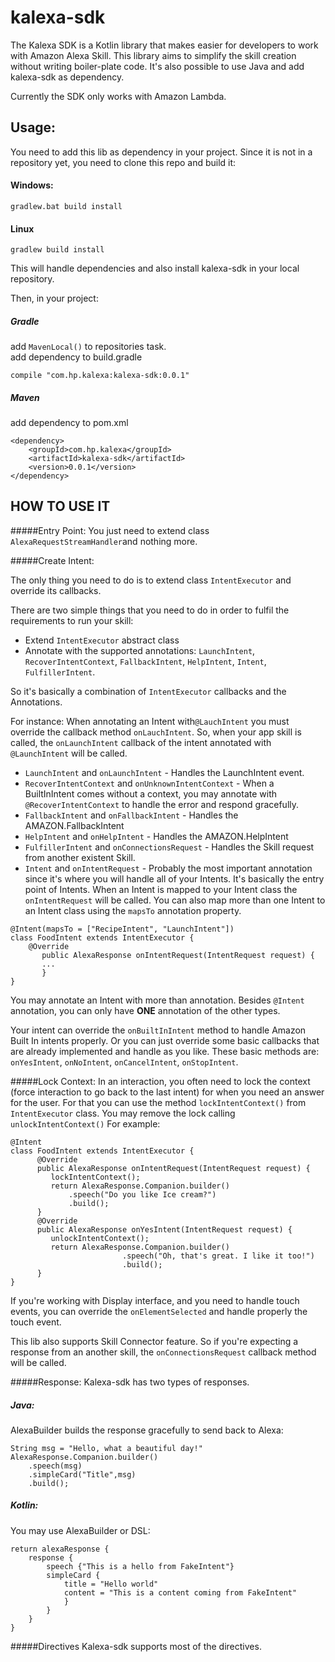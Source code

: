 # kalexa-sdk
The Kalexa SDK is a Kotlin library that makes easier for developers to work with Amazon Alexa Skill.
This library aims to simplify the skill creation without writing boiler-plate code.
It's also possible to use Java and add kalexa-sdk as dependency.

Currently the SDK only works with Amazon Lambda.

## Usage:
You need to add this lib as dependency in your project.
Since it is not in a repository yet, you need to clone this repo and build it:
#### Windows:
```
gradlew.bat build install
```
#### Linux
```
gradlew build install
```

This will handle dependencies and also install kalexa-sdk in your local repository.

Then, in your project:
##### Gradle
add `MavenLocal()` to repositories task.  
add dependency to build.gradle
```
compile "com.hp.kalexa:kalexa-sdk:0.0.1" 
```

##### Maven
add dependency to pom.xml
```
<dependency>
    <groupId>com.hp.kalexa</groupId>
    <artifactId>kalexa-sdk</artifactId>
    <version>0.0.1</version>
</dependency>
```

## HOW TO USE IT

#####Entry Point:
You just need to extend class ``AlexaRequestStreamHandler``and nothing more.

#####Create Intent:

The only thing you need to do is to extend class `IntentExecutor` and override its callbacks.

There are two simple things that you need to do in order to fulfil the requirements to run your skill:

- Extend `IntentExecutor` abstract class
- Annotate with the supported annotations: `LaunchIntent`,  `RecoverIntentContext`,  `FallbackIntent`,  `HelpIntent`,  `Intent`, `FulfillerIntent`.

So it's basically a combination of `IntentExecutor` callbacks and the Annotations. 

For instance: When annotating an Intent with`@LauchIntent` you must override the callback method `onLauchIntent`. So, when your app skill is called, the `onLaunchIntent` callback of the intent annotated with `@LaunchIntent` will be called.

 - `LaunchIntent` and  `onLaunchIntent` - Handles the LaunchIntent event.
 - `RecoverIntentContext` and `onUnknownIntentContext` - When a BuiltInIntent comes without a context, you may annotate with `@RecoverIntentContext` to handle the error and respond gracefully.
 - `FallbackIntent` and `onFallbackIntent` - Handles the AMAZON.FallbackIntent
 - `HelpIntent` and `onHelpIntent` - Handles the AMAZON.HelpIntent
 - `FulfillerIntent` and `onConnectionsRequest` - Handles the Skill request from another existent Skill. 
 - `Intent` and `onIntentRequest` - Probably the most important annotation since it's where you will handle all of your Intents. It's basically the entry point of Intents. When an Intent is mapped to your Intent class the `onIntentRequest` will be called. You can also map more than one Intent to an Intent class using the `mapsTo` annotation property.
 ```
 @Intent(mapsTo = ["RecipeIntent", "LaunchIntent"])
 class FoodIntent extends IntentExecutor {
     @Override
        public AlexaResponse onIntentRequest(IntentRequest request) {
        ...
        }
 } 
 ```  
 
 You may annotate an Intent with more than annotation.
 Besides `@Intent` annotation, you can only have **ONE** annotation of the other types.

Your intent can override the `onBuiltInIntent` method to handle Amazon Built In intents properly. 
Or you can just override some basic callbacks that are already implemented and handle as you like.
These basic methods are: `onYesIntent`, `onNoIntent`, `onCancelIntent`, `onStopIntent`.

#####Lock Context:
In an interaction, you often need to lock the context (force interaction to go back to the last intent) for when you need an answer for the user.
For that you can use the method `lockIntentContext()` from `IntentExecutor` class. You may remove the lock calling `unlockIntentContext()`
For example:
   ```
   @Intent
   class FoodIntent extends IntentExecutor {
         @Override
         public AlexaResponse onIntentRequest(IntentRequest request) {
            lockIntentContext();
            return AlexaResponse.Companion.builder()
                .speech("Do you like Ice cream?")
                .build();   
         }
         @Override
         public AlexaResponse onYesIntent(IntentRequest request) {
            unlockIntentContext();   
            return AlexaResponse.Companion.builder()
                            .speech("Oh, that's great. I like it too!")
                            .build();       
         }
   } 
   ```  

If you're working with Display interface, and you need to handle touch events, you can override the `onElementSelected` and handle properly the touch event.

This lib also supports Skill Connector feature. So if you're expecting a response from an another skill, the `onConnectionsRequest` callback method will be called.

#####Response:
Kalexa-sdk has two types of responses.
##### Java:
AlexaBuilder builds the response gracefully to send back to Alexa:
```
String msg = "Hello, what a beautiful day!"
AlexaResponse.Companion.builder()
    .speech(msg)
    .simpleCard("Title",msg)
    .build();   
```
##### Kotlin:
You may use AlexaBuilder or DSL:
```
return alexaResponse {
    response {
        speech {"This is a hello from FakeIntent"}
        simpleCard {
            title = "Hello world"
            content = "This is a content coming from FakeIntent"
            }
        }
    }
}
```

#####Directives
Kalexa-sdk supports most of the directives.